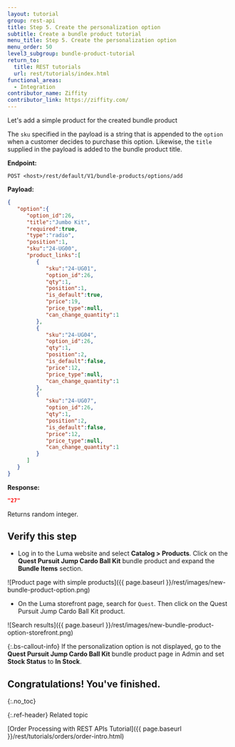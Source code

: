 ```yaml
---
layout: tutorial
group: rest-api
title: Step 5. Create the personalization option
subtitle: Create a bundle product tutorial
menu_title: Step 5. Create the personalization option
menu_order: 50
level3_subgroup: bundle-product-tutorial
return_to:
  title: REST tutorials
  url: rest/tutorials/index.html
functional_areas:
  - Integration
contributor_name: Ziffity
contributor_link: https://ziffity.com/
---
```


Let's add a simple product for the created bundle product

The `sku` specified in the payload is a string that is appended to the `option` when a customer decides to purchase this option. Likewise, the `title` supplied in the payload is added to the bundle product title.

**Endpoint:**

`POST <host>/rest/default/V1/bundle-products/options/add`

**Payload:**

```json
{
   "option":{
      "option_id":26,
      "title":"Jumbo Kit",
      "required":true,
      "type":"radio",
      "position":1,
      "sku":"24-UG00",
      "product_links":[
         {
            "sku":"24-UG01",
            "option_id":26,
            "qty":1,
            "position":1,
            "is_default":true,
            "price":19,
            "price_type":null,
            "can_change_quantity":1
         },
         {
            "sku":"24-UG04",
            "option_id":26,
            "qty":1,
            "position":2,
            "is_default":false,
            "price":12,
            "price_type":null,
            "can_change_quantity":1
         },
         {
            "sku":"24-UG07",
            "option_id":26,
            "qty":1,
            "position":2,
            "is_default":false,
            "price":12,
            "price_type":null,
            "can_change_quantity":1
         }
      ]
   }
}
```

**Response:**

```json
"27"
```

Returns random integer.

## Verify this step

*  Log in to the Luma website and select **Catalog > Products**. Click on the **Quest Pursuit Jump Cardo Ball Kit** bundle product and expand the **Bundle Items** section.

  ![Product page with simple products]({{ page.baseurl }}/rest/images/new-bundle-product-option.png)

*  On the Luma storefront page, search for `Quest`. Then click on the Quest Pursuit Jump Cardo Ball Kit product.

  ![Search results]({{ page.baseurl }}/rest/images/new-bundle-product-option-storefront.png)

  {:.bs-callout-info}
  If the personalization option is not displayed, go to the **Quest Pursuit Jump Cardo Ball Kit** bundle product page in Admin and set  **Stock Status** to **In Stock**.

## Congratulations! You've finished.
{:.no_toc}

{:.ref-header}
Related topic

[Order Processing with REST APIs Tutorial]({{ page.baseurl }}/rest/tutorials/orders/order-intro.html)
